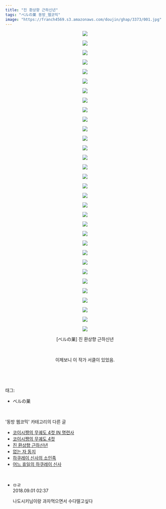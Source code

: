 ```yaml
---
title: "진 환상향 근하신년"
tags: "ベルの巣 동방_웹코믹"
image: "https://franch4569.s3.amazonaws.com/doujin/ghap/3373/001.jpg"
---
```

<div class="article">
<p style="text-align: center; clear: none; float: none;"><img src="{{ site.imgserver2 }}/ghap/3373/001.jpg"/></p>
<p style="text-align: center; clear: none; float: none;"><img src="{{ site.imgserver2 }}/ghap/3373/002.jpg"/></p>
<p style="text-align: center; clear: none; float: none;"><img src="{{ site.imgserver2 }}/ghap/3373/003.jpg"/></p>
<p style="text-align: center; clear: none; float: none;"><img src="{{ site.imgserver2 }}/ghap/3373/004.jpg"/></p>
<p style="text-align: center; clear: none; float: none;"><img src="{{ site.imgserver2 }}/ghap/3373/005.jpg"/></p>
<p style="text-align: center; clear: none; float: none;"><img src="{{ site.imgserver2 }}/ghap/3373/006.jpg"/></p>
<p style="text-align: center; clear: none; float: none;"><img src="{{ site.imgserver2 }}/ghap/3373/007.jpg"/></p>
<p style="text-align: center; clear: none; float: none;"><img src="{{ site.imgserver2 }}/ghap/3373/008.jpg"/></p>
<p style="text-align: center; clear: none; float: none;"><img src="{{ site.imgserver2 }}/ghap/3373/009.jpg"/></p>
<p style="text-align: center; clear: none; float: none;"><img src="{{ site.imgserver2 }}/ghap/3373/010.jpg"/></p>
<p style="text-align: center; clear: none; float: none;"><img src="{{ site.imgserver2 }}/ghap/3373/011.jpg"/></p>
<p style="text-align: center; clear: none; float: none;"><img src="{{ site.imgserver2 }}/ghap/3373/012.jpg"/></p>
<p style="text-align: center; clear: none; float: none;"><img src="{{ site.imgserver2 }}/ghap/3373/013.jpg"/></p>
<p style="text-align: center; clear: none; float: none;"><img src="{{ site.imgserver2 }}/ghap/3373/014.jpg"/></p>
<p style="text-align: center; clear: none; float: none;"><img src="{{ site.imgserver2 }}/ghap/3373/015.jpg"/></p>
<p style="text-align: center; clear: none; float: none;"><img src="{{ site.imgserver2 }}/ghap/3373/016.jpg"/></p>
<p style="text-align: center; clear: none; float: none;"><img src="{{ site.imgserver2 }}/ghap/3373/017.jpg"/></p>
<p style="text-align: center; clear: none; float: none;"><img src="{{ site.imgserver2 }}/ghap/3373/018.jpg"/></p>
<p style="text-align: center; clear: none; float: none;"><img src="{{ site.imgserver2 }}/ghap/3373/019.jpg"/></p>
<p style="text-align: center; clear: none; float: none;"><img src="{{ site.imgserver2 }}/ghap/3373/020.jpg"/></p>
<p style="text-align: center; clear: none; float: none;"><img src="{{ site.imgserver2 }}/ghap/3373/021.jpg"/></p>
<p style="text-align: center; clear: none; float: none;"><img src="{{ site.imgserver2 }}/ghap/3373/022.jpg"/></p>
<p style="text-align: center; clear: none; float: none;"><img src="{{ site.imgserver2 }}/ghap/3373/023.jpg"/></p>
<p style="text-align: center; clear: none; float: none;"><img src="{{ site.imgserver2 }}/ghap/3373/024.jpg"/></p>
<p style="text-align: center; clear: none; float: none;"><img src="{{ site.imgserver2 }}/ghap/3373/025.jpg"/></p>
<p style="text-align: center; clear: none; float: none;"><img src="{{ site.imgserver2 }}/ghap/3373/026.jpg"/></p>
<p style="text-align: center; clear: none; float: none;"><img src="{{ site.imgserver2 }}/ghap/3373/027.jpg"/></p>
<p style="text-align: center; clear: none; float: none;"><img src="{{ site.imgserver2 }}/ghap/3373/028.jpg"/></p>
<p style="text-align: center; clear: none; float: none;"><img src="{{ site.imgserver2 }}/ghap/3373/029.jpg"/></p>
<p style="text-align: center; clear: none; float: none;"><img src="{{ site.imgserver2 }}/ghap/3373/030.jpg"/></p>
<p style="text-align: center; clear: none; float: none;"><img src="{{ site.imgserver2 }}/ghap/3373/031.jpg"/></p>
<p style="text-align: center; clear: none; float: none;"><img src="{{ site.imgserver2 }}/ghap/3373/032.jpg"/></p>
<p style="text-align: center; clear: none; float: none;">[ベルの巣] 진 환상향 근하신년</p>
<p style="text-align: center; clear: none; float: none;"><br/></p>
<p style="text-align: center; clear: none; float: none;">이제보니 이 작가 서클이 있었음.</p>
<p><br/></p>
</div><br/>
<div class="tagTrail">
<p>태그: </p>
<ul>
<li>ベルの巣</li>
</ul>
</div><br/>
<div class="another">
<p>'동방 웹코믹' 카테고리의 다른 글</p>
<ul>
<li><a href="/ghap_3375">코이시쨩의 무궤도 4컷 IN 명련사</a></li>
<li><a href="/ghap_3374">코이시쨩의 무궤도 4컷</a></li>
<li><a href="/ghap_3373">진 환상향 근하신년</a></li>
<li><a href="/ghap_3372">없는 자 동지</a></li>
<li><a href="/ghap_3371">하쿠레이 신사의 소인족</a></li>
<li><a href="/ghap_3370">어느 휴일의 하쿠레이 신사</a></li>
</ul>
</div><br/>
<div class="cb_module cb_fluid">
<div class="cb_wrt cb_profile">
<div class="comment">
<ul>
<li class="cb_thumb_off" id="comment15322832">
<div class="cb_comment_area">
<div class="cb_info_area">
<div class="cb_section">
<span class="cb_nick_name">ㅁㄹ</span>
</div>
<div class="cb_section">
<span class="cb_date">2018.09.01 02:37 </span>
</div>
</div>
<div class="cb_dsc_comment">
<p class="cb_dsc">
											나도시키님이랑 과자먹으면서 수다떨고싶다
										</p>
</div>
</div></li>
</ul>
</div>
</div><!-- commentList close -->
</div><br/>
